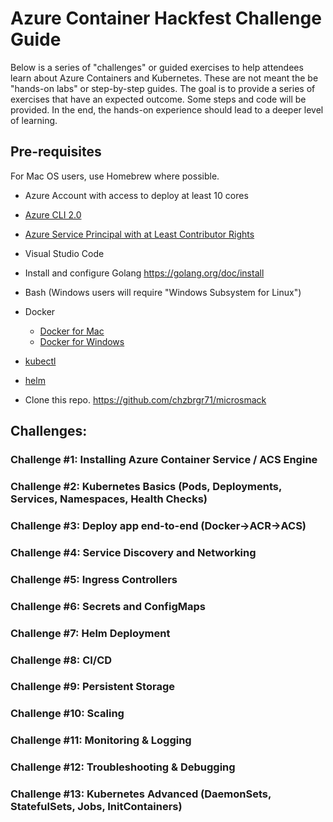 # Azure Container Hackfest Challenge Guide 

Below is a series of "challenges" or guided exercises to help attendees learn about Azure Containers and Kubernetes. These are not meant the be "hands-on labs" or step-by-step guides. The goal is to provide a series of exercises that have an expected outcome. Some steps and code will be provided. In the end, the hands-on experience should lead to a deeper level of learning. 

## Pre-requisites

For Mac OS users, use Homebrew where possible. 

* Azure Account with access to deploy at least 10 cores
* [Azure CLI 2.0](https://docs.microsoft.com/en-us/cli/azure/install-azure-cli?view=azure-cli-latest)
* [Azure Service Principal with at Least Contributor Rights](https://docs.microsoft.com/en-us/cli/azure/create-an-azure-service-principal-azure-cli?toc=%2Fazure%2Fazure-resource-manager%2Ftoc.json&view=azure-cli-latest#create-a-service-principal-for-your-application)
* Visual Studio Code
* Install and configure Golang https://golang.org/doc/install
* Bash (Windows users will require "Windows Subsystem for Linux")
* Docker

    * [Docker for Mac](https://docs.docker.com/docker-for-mac/install)
    * [Docker for Windows](https://docs.docker.com/docker-for-windows/install)

* [kubectl](https://kubernetes.io/docs/tasks/tools/install-kubectl)
* [helm](https://docs.helm.sh/using_helm)
* Clone this repo. https://github.com/chzbrgr71/microsmack 

## Challenges:
 
### Challenge #1: Installing Azure Container Service / ACS Engine
 
### Challenge #2: Kubernetes Basics (Pods, Deployments, Services, Namespaces, Health Checks)
 
### Challenge #3: Deploy app end-to-end (Docker->ACR->ACS)

### Challenge #4: Service Discovery and Networking
 
### Challenge #5: Ingress Controllers

### Challenge #6: Secrets and ConfigMaps
 
### Challenge #7: Helm Deployment
 
### Challenge #8: CI/CD

### Challenge #9: Persistent Storage
 
### Challenge #10: Scaling
 
### Challenge #11: Monitoring & Logging
 
### Challenge #12: Troubleshooting & Debugging
 
### Challenge #13: Kubernetes Advanced (DaemonSets, StatefulSets, Jobs, InitContainers)
 